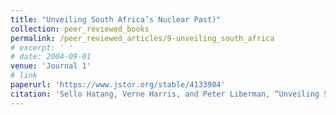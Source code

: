 ```yaml
---
title: "Unveiling South Africa’s Nuclear Past)"
collection: peer_reviewed_books
permalink: /peer_reviewed_articles/9-unveiling_south_africa
# excerpt: ' '
# date: 2004-09-01
venue: 'Journal 1'
# link
paperurl: 'https://www.jstor.org/stable/4133904' 
citation: 'Sello Hatang, Verne Harris, and Peter Liberman, “Unveiling South Africa’s Nuclear Past,” Journal of Southern African Studies, Vol. 30, No. 3 (Autumn 2004): 457–75.'
---
```


<!-- [Download paper here](http://academicpages.github.io/files/paper1.pdf) -->

<!-- Recommended citation: Your Name, You. (2009). "Paper Title Number 1." <i>Journal 1</i>. 1(1). -->
